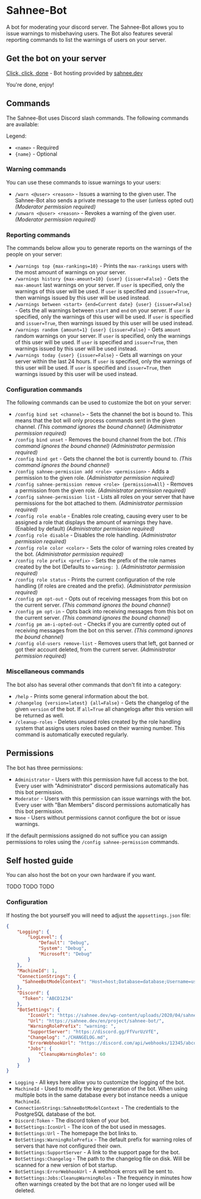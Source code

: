 ﻿# Sahnee-Bot

A bot for moderating your discord server. The Sahnee-Bot allows you to issue warnings to misbehaving users. The Bot also features several reporting commands to list the warnings of users on your server.

## Get the bot on your server

[Click, click, done](https://discordapp.com/oauth2/authorize?&client_id=689600370430836793&scope=bot&permissions=2416311382)  - Bot hosting provided by [sahnee.dev](https://sahnee.dev)

You're done, enjoy!

## Commands

The Sahnee-Bot uses Discord slash commands. The following commands are available:

Legend:
* `<name>` - Required
* `{name}` - Optional

### Warning commands

You can use these commands to issue warnings to your users:

* `/warn <@user> <reason>` - Issues a warning to the given user. The Sahnee-Bot also sends a private message to the user (unless opted out) *(Moderator permission required)*
* `/unwarn <@user> <reason>` - Revokes a warning of the given user. *(Moderator permission required)*

### Reporting commands

The commands below allow you to generate reports on the warnings of the people on your server:

* `/warnings top {max-rankings=10}` - Prints the `max-rankings` users with the most amount of warnings on your server.
* `/warnings history {max-amount=10} {user} {issuer=False}` - Gets the `max-amount` last warnings on your server. If `user` is specified, only the warnings of this user will be used. If `user` is specified and `issuer=True`, then warnings issued by this user will be used instead.
* `/warnings between <start> {end=Current date} {user} {issuer=False}` - Gets the all warnings between `start` and `end` on your server. If `user` is specified, only the warnings of this user will be used. If `user` is specified and `issuer=True`, then warnings issued by this user will be used instead.
* `/warnings random {amount=1} {user} {issuer=False}` - Gets `amount` random warnings on your server. If `user` is specified, only the warnings of this user will be used. If `user` is specified and `issuer=True`, then warnings issued by this user will be used instead.
* `/warnings today {user} {issuer=False}` - Gets all warnings on your server within the last 24 hours. If `user` is specified, only the warnings of this user will be used. If `user` is specified and `issuer=True`, then warnings issued by this user will be used instead.

### Configuration commands

The following commands can be used to customize the bot on your server:

* `/config bind set <channel>` - Sets the channel the bot is bound to. This means that the bot will only process commands sent in the given channel. *(This command ignores the bound channel)* *(Administrator permission required)*
* `/config bind unset` - Removes the bound channel from the bot. *(This command ignores the bound channel)* *(Administrator permission required)*
* `/config bind get` - Gets the channel the bot is currently bound to. *(This command ignores the bound channel)*
* `/config sahnee-permission add <role> <permission>` - Adds a permission to the given role. *(Administrator permission required)*
* `/config sahnee-permission remove <role> {permission=All}` - Removes a permission from the given role. *(Administrator permission required)*
* `/config sahnee-permission list` - Lists all roles on your server that have permissions for the bot attached to them. *(Administrator permission required)*
* `/config role enable` - Enables role creating, causing every user to be assigned a role that displays the amount of warnings they have. (Enabled by default) *(Administrator permission required)*
* `/config role disable` - Disables the role handling. *(Administrator permission required)*
* `/config role color <color>` - Sets the color of warning roles created by the bot. *(Administrator permission required)*
* `/config role prefix <prefix>` - Sets the prefix of the role names created by the bot (Defaults to `warning: `). *(Administrator permission required)*
* `/config role status` - Prints the current configuration of the role handling (if roles are created and the prefix). *(Administrator permission required)*
* `/config pm opt-out` - Opts out of receiving messages from this bot on the current server. *(This command ignores the bound channel)*
* `/config pm opt-in` - Opts back into receiving messages from this bot on the current server. *(This command ignores the bound channel)*
* `/config pm am-i-opted-out` - Checks if you are currently opted out of receiving messages from the bot on this server. *(This command ignores the bound channel)*
* `/config old-users remove-list` - Removes users that left, got banned or got their account deleted, from the current server. *(Administrator permission required)*

### Miscellaneous commands

The bot also has several other commands that don't fit into a category:

* `/help` - Prints some general information about the bot.
* `/changelog {version=latest} {all=False}` - Gets the changelog of the given `version` of the bot. If `all=True` all changelogs after this version will be returned as well.
* `/cleanup-roles` - Deletes unused roles created by the role handling system that assigns users roles based on their warning number. This command is automatically executed regularly.

## Permissions

The bot has three permissions:

* `Administrator` - Users with this permission have full access to the bot. Every user with "Administrator" discord permissions automatically has this bot permission.
* `Moderator` - Users with this permission can issue warnings with the bot. Every user with "Ban Members" discord permissions automatically has this bot permission.
* `None` - Users without permissions cannot configure the bot or issue warnings.

If the default permissions assigned do not suffice you can assign permissions to roles using the `/config sahnee-permission` commands.

## Self hosted guide

You can also host the bot on your own hardware if you want.

TODO TODO TODO

### Configuration

If hosting the bot yourself you will need to adjust the `appsettings.json` file:

```json
{
    "Logging": {
        "LogLevel": {
            "Default": "Debug",
            "System": "Debug",
            "Microsoft": "Debug"
        }
    },
    "MachineId": 1,
    "ConnectionStrings": {
      "SahneeBotModelContext": "Host=host;Database=database;Username=username;Password=password"
    },
    "Discord": {
      "Token": "ABCD1234"
    },
    "BotSettings": {
        "IconUrl": "https://sahnee.dev/wp-content/uploads/2020/04/sahnee-bot-150x150.png",
        "Url": "https://sahnee.dev/en/project/sahnee-bot/",
        "WarningRolePrefix": "warning: ",
        "SupportServer": "https://discord.gg/FfVurUzVfE",
        "Changelog": "./CHANGELOG.md",
        "ErrorWebhookUrl": "https://discord.com/api/webhooks/12345/abcde",
        "Jobs": {
            "CleanupWarningRoles": 60
        }
    }
}
```

* `Logging` - All keys here allow you to customize the logging of the bot.
* `MachineId` - Used to modify the key generation of the bot. When using multiple bots in the same database every bot instance needs a unique `MachineId`.
* `ConnectionStrings:SahneeBotModelContext` - The credentials to the PostgreSQL database of the bot.
* `Discord:Token` - The discord token of your bot.
* `BotSettings:IconUrl` - The icon of the bot used in messages.
* `BotSettings:Url` - The homepage the bot links to.
* `BotSettings:WarningRolePrefix` - The default prefix for warning roles of servers that have not configured their own.
* `BotSettings:SupportServer` - A link to the support page for the bot.
* `BotSettings:Changelog` - The path to the changelog file on disk. Will be scanned for a new version of bot startup.
* `BotSettings:ErrorWebhookUrl` - A webhook errors will be sent to.
* `BotSettings:Jobs:CleanupWarningRoles` - The frequency in minutes how often warnings created by the bot that are no longer used will be deleted.